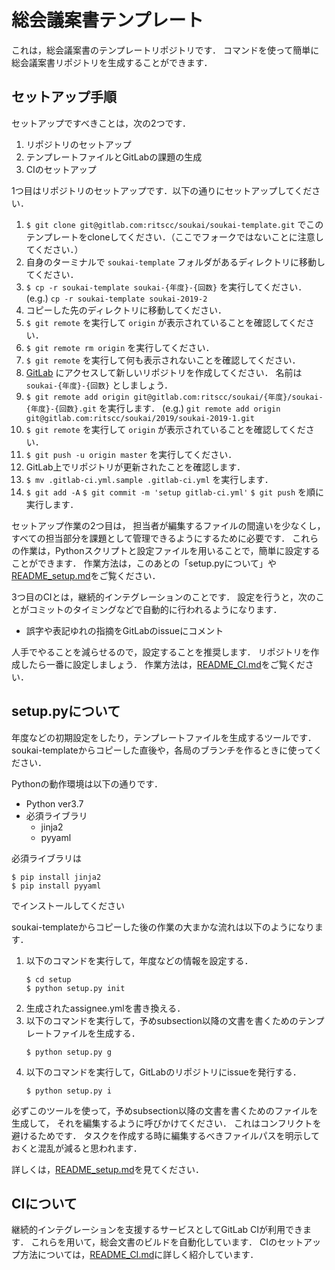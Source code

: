 総会議案書テンプレート
========================
これは，総会議案書のテンプレートリポジトリです．
コマンドを使って簡単に総会議案書リポジトリを生成することができます．

セットアップ手順
--------------------
セットアップですべきことは，次の2つです．

1. リポジトリのセットアップ
2. テンプレートファイルとGitLabの課題の生成
3. CIのセットアップ

1つ目はリポジトリのセットアップです．以下の通りにセットアップしてください．
1. `$ git clone git@gitlab.com:ritscc/soukai/soukai-template.git`
でこのテンプレートをcloneしてください．（ここでフォークではないことに注意してください．）
2. 自身のターミナルで `soukai-template` フォルダがあるディレクトリに移動してください．
3. `$ cp -r soukai-template soukai-{年度}-{回数}` を実行してください． (e.g.) `cp -r soukai-template soukai-2019-2`
4. コピーした先のディレクトリに移動してください．
5. `$ git remote` を実行して `origin` が表示されていることを確認してください．
6. `$ git remote rm origin` を実行してください．
7. `$ git remote` を実行して何も表示されないことを確認してください．
8. [GitLab](https://gitlab.com/ritscc/soukai) にアクセスして新しいリポジトリを作成してください．
名前は `soukai-{年度}-{回数}` としましょう．
9. `$ git remote add origin git@gitlab.com:ritscc/soukai/{年度}/soukai-{年度}-{回数}.git` を実行します．
(e.g.) `git remote add origin git@gitlab.com:ritscc/soukai/2019/soukai-2019-1.git`
10. `$ git remote` を実行して `origin` が表示されていることを確認してください．
11. `$ git push -u origin master` を実行してください．
12. GitLab上でリポジトリが更新されたことを確認します．
13. `$ mv .gitlab-ci.yml.sample .gitlab-ci.yml` を実行します．
14. `$ git add -A` `$ git commit -m 'setup gitlab-ci.yml'` `$ git push` を順に実行します．

セットアップ作業の2つ目は，
担当者が編集するファイルの間違いを少なくし，
すべての担当部分を課題として管理できるようにするために必要です．
これらの作業は，Pythonスクリプトと設定ファイルを用いることで，簡単に設定することができます．
作業方法は，このあとの「setup.pyについて」や[README\_setup.md](docs/README_setup.md)をご覧ください．

3つ目のCIとは，継続的インテグレーションのことです．
設定を行うと，次のことがコミットのタイミングなどで自動的に行われるようになります．

* 誤字や表記ゆれの指摘をGitLabのissueにコメント

人手でやることを減らせるので，設定することを推奨します．
リポジトリを作成したら一番に設定しましょう．
作業方法は，[README\_CI.md](docs/README_CI.md)をご覧ください．

setup.pyについて
---------------------
年度などの初期設定をしたり，テンプレートファイルを生成するツールです．
soukai-templateからコピーした直後や，各局のブランチを作るときに使ってください．

Pythonの動作環境は以下の通りです．
- Python ver3.7
- 必須ライブラリ
    - jinja2
    - pyyaml

必須ライブラリは
```shell
$ pip install jinja2
$ pip install pyyaml
```
でインストールしてください

soukai-templateからコピーした後の作業の大まかな流れは以下のようになります．
1. 以下のコマンドを実行して，年度などの情報を設定する．
    ```shell
    $ cd setup
    $ python setup.py init
    ```
1. 生成されたassignee.ymlを書き換える．
1. 以下のコマンドを実行して，予めsubsection以降の文書を書くためのテンプレートファイルを生成する．
    ```shell
    $ python setup.py g
    ```
1. 以下のコマンドを実行して，GitLabのリポジトリにissueを発行する．
    ```shell
    $ python setup.py i
    ```

必ずこのツールを使って，予めsubsection以降の文書を書くためのファイルを生成して，
それを編集するように呼びかけてください．
これはコンフリクトを避けるためです．
タスクを作成する時に編集するべきファイルパスを明示しておくと混乱が減ると思われます．

詳しくは，[README\_setup.md](docs/README_setup.md)を見てください．

CIについて
-----------------------
継続的インテグレーションを支援するサービスとしてGitLab CIが利用できます．
これらを用いて，総会文書のビルドを自動化しています．
CIのセットアップ方法については，[README\_CI.md](docs/README_CI.md)に詳しく紹介しています．
